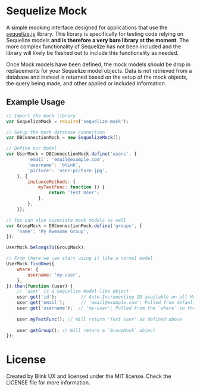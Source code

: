 # Sequelize Mock
A simple mocking interface designed for applications that use the [sequelize.js](http://sequelizejs.com) library. This library is specifically for testing code relying on Sequelize models **and is therefore a very bare library at the moment**. The more complex functionality of Sequelize has not been included and the library will likely be fleshed out to include this functionality as needed.

Once Mock models have been defined, the mock models should be drop in replacements for your Sequelize model objects. Data is not retrieved from a database and instead is returned based on the setup of the mock objects, the query being made, and other applied or included information.

## Example Usage

```javascript
// Import the mock library
var SequelizeMock = require('sequelize-mock');

// Setup the mock database connection
var DBConnectionMock = new SequelizeMock();

// Define our Model
var UserMock = DBConnectionMock.define('users', {
		'email': 'email@example.com',
		'username': 'blink',
		'picture': 'user-picture.jpg',
	}, {
		instanceMethods: {
			myTestFunc: function () {
				return 'Test User';
			},
		},
	});

// You can also associate mock models as well
var GroupMock = DBConnectionMock.define('groups', {
	'name': 'My Awesome Group',
});

UserMock.belongsTo(GroupMock);

// From there we can start using it like a normal model
UserMock.findOne({
	where: {
		username: 'my-user',
	},
}).then(function (user) {
	// `user` is a Sequelize Model-like object
	user.get('id');         // Auto-Incrementing ID available on all Models
	user.get('email');      // 'email@example.com'; Pulled from default values
	user.get('username');  // 'my-user'; Pulled from the `where` in the query
	
	user.myTestFunc(); // Will return 'Test User' as defined above
	
	user.getGroup(); // Will return a `GroupMock` object
});
```

# License

Created by Blink UX and licensed under the MIT license. Check the LICENSE file for more information.
